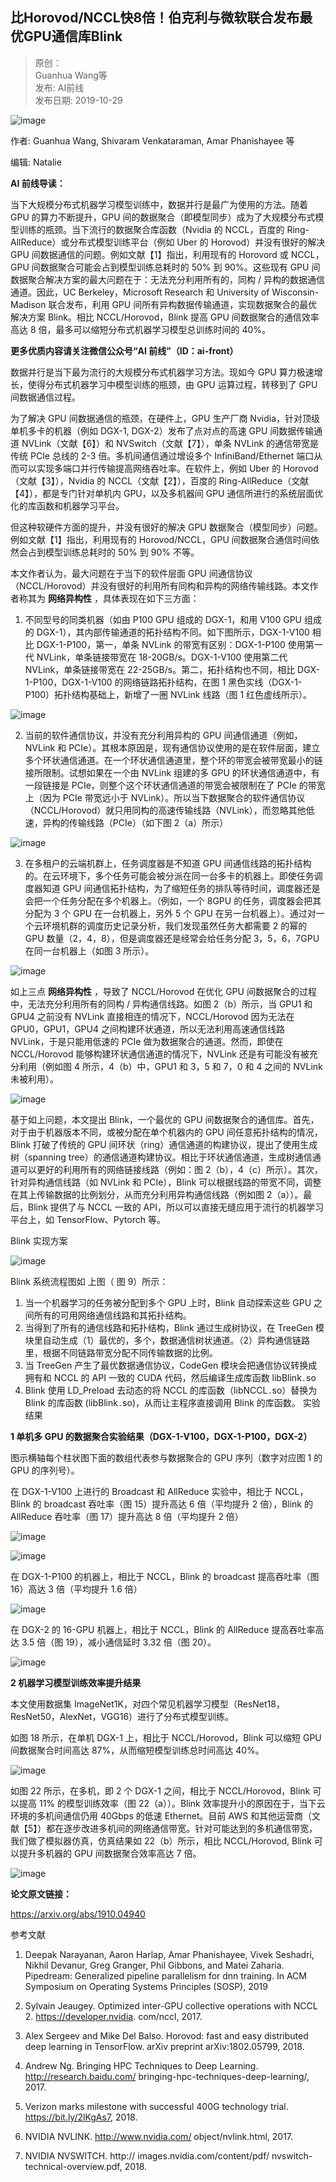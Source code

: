 ## 比Horovod/NCCL快8倍！伯克利与微软联合发布最优GPU通信库Blink  

> 原创：  
> Guanhua Wang等  
> 发布: AI前线  
> 发布日期: 2019-10-29  

![image](images/1910-bhorovodncclk8bbklywrlhfbzygputxk-0.jpeg)

作者: Guanhua Wang, Shivaram Venkataraman, Amar Phanishayee 等

编辑: Natalie  

**AI 前线导读：** 

当下大规模分布式机器学习模型训练中，数据并行是最广为使用的方法。随着 GPU 的算力不断提升，GPU 间的数据聚合（即模型同步）成为了大规模分布式模型训练的瓶颈。当下流行的数据聚合库函数（Nvidia 的 NCCL，百度的 Ring-AllReduce）或分布式模型训练平台（例如 Uber 的 Horovod）并没有很好的解决 GPU 间数据通信的问题。例如文献【1】指出，利用现有的 Horovord 或 NCCL，GPU 间数据聚合可能会占到模型训练总耗时的 50% 到 90%。这些现有 GPU 间数据聚合解决方案的最大问题在于：无法充分利用所有的，同构 / 异构的数据通信通道。因此，UC Berkeley，Microsoft Research 和 University of Wisconsin-Madison 联合发布，利用 GPU 间所有异构数据传输通道，实现数据聚合的最优解决方案 Blink。相比 NCCL/Horovod，Blink 提高 GPU 间数据聚合的通信效率高达 8 倍，最多可以缩短分布式机器学习模型总训练时间的 40%。

**更多优质内容请关注微信公众号“AI 前线”（ID：ai-front）**

数据并行是当下最为流行的大规模分布式机器学习方法。现如今 GPU 算力极速增长，使得分布式机器学习中模型训练的瓶颈，由 GPU 运算过程，转移到了 GPU 间数据通信过程。

为了解决 GPU 间数据通信的瓶颈，在硬件上，GPU 生产厂商 Nvidia，针对顶级单机多卡的机器（例如 DGX-1, DGX-2）发布了点对点的高速 GPU 间数据传输通道 NVLink（文献【6】）和 NVSwitch（文献【7】），单条 NVLink 的通信带宽是传统 PCIe 总线的 2-3 倍。多机间通信通过增设多个 InfiniBand/Ethernet 端口从而可以实现多端口并行传输提高网络吞吐率。在软件上，例如 Uber 的 Horovod（文献【3】），Nvidia 的 NCCL（文献【2】），百度的 Ring-AllReduce（文献【4】），都是专门针对单机内 GPU，以及多机器间 GPU 通信所进行的系统层面优化的库函数和机器学习平台。

但这种软硬件方面的提升，并没有很好的解决 GPU 数据聚合（模型同步）问题。例如文献【1】指出，利用现有的 Horovod/NCCL，GPU 间数据聚合通信时间依然会占到模型训练总耗时的 50% 到 90% 不等。

本文作者认为，最大问题在于当下的软件层面 GPU 间通信协议（NCCL/Horovod）并没有很好的利用所有同构和异构的网络传输线路。本文作者称其为 **网络异构性** ，具体表现在如下三方面：

1. 不同型号的同类机器（如由 P100 GPU 组成的 DGX-1，和用 V100 GPU 组成的 DGX-1），其内部传输通道的拓扑结构不同。如下图所示，DGX-1-V100 相比 DGX-1-P100，第一，单条 NVLink 的带宽有区别：DGX-1-P100 使用第一代 NVLink，单条链接带宽在 18-20GB/s。DGX-1-V100 使用第二代 NVLink，单条链接带宽在 22-25GB/s。第二，拓扑结构也不同，相比 DGX-1-P100，DGX-1-V100 的网络链路拓扑结构，在图 1 黑色实线（DGX-1-P100）拓扑结构基础上，新增了一圈 NVLink 线路（图 1 红色虚线所示）。

![image](images/1910-bhorovodncclk8bbklywrlhfbzygputxk-1.jpeg)

2. 当前的软件通信协议，并没有充分利用异构的 GPU 间通信通道（例如，NVLink 和 PCIe）。其根本原因是，现有通信协议使用的是在软件层面，建立多个环状通信通道。在一个环状通信通道里，整个环的带宽会被带宽最小的链接所限制。试想如果在一个由 NVLink 组建的多 GPU 的环状通信通道中，有一段链接是 PCIe，则整个这个环状通信通道的带宽会被限制在了 PCIe 的带宽上（因为 PCIe 带宽远小于 NVLink）。所以当下数据聚合的软件通信协议（NCCL/Horovod）就只用同构的高速传输线路（NVLink），而忽略其他低速，异构的传输线路（PCIe）（如下图 2（a）所示）

![image](images/1910-bhorovodncclk8bbklywrlhfbzygputxk-2.jpeg)

3. 在多租户的云端机群上，任务调度器是不知道 GPU 间通信线路的拓扑结构的。在云环境下，多个任务可能会被分派在同一台多卡的机器上。即使任务调度器知道 GPU 间通信拓扑结构，为了缩短任务的排队等待时间，调度器还是会把一个任务分配在多个机器上。（例如，一个 8GPU 的任务，调度器会把其分配为 3 个 GPU 在一台机器上，另外 5 个 GPU 在另一台机器上）。通过对一个云环境机群的调度历史记录分析，我们发现虽然任务大都需要 2 的幂的 GPU 数量（2，4，8），但是调度器还是经常会给任务分配 3，5，6，7GPU 在同一台机器上（如图 3 所示）。

![image](images/1910-bhorovodncclk8bbklywrlhfbzygputxk-3.jpeg)

如上三点 **网络异构性** ，导致了 NCCL/Horovod 在优化 GPU 间数据聚合的过程中，无法充分利用所有的同构 / 异构通信线路。如图 2（b）所示，当 GPU1 和 GPU4 之前没有 NVLink 直接相连的情况下，NCCL/Horovod 因为无法在 GPU0，GPU1，GPU4 之间构建环状通道，所以无法利用高速通信线路 NVLink，于是只能用低速的 PCIe 做为数据聚合的通道。然而，即使在 NCCL/Horovod 能够构建环状通信通道的情况下，NVLink 还是有可能没有被充分利用（例如图 4 所示，4（b）中，GPU1 和 3，5 和 7，0 和 4 之间的 NVLink 未被利用）。

![image](images/1910-bhorovodncclk8bbklywrlhfbzygputxk-4.jpeg)

基于如上问题，本文提出 Blink，一个最优的 GPU 间数据聚合的通信库。首先，对于由于机器版本不同，或被分配在单个机器内的 GPU 间任意拓扑结构的情况，Blink 打破了传统的 GPU 间环状（ring）通信通道的构建协议，提出了使用生成树（spanning tree）的通信通道构建协议。相比于环状通信通道，生成树通信通道可以更好的利用所有的网络链接线路（例如：图 2（b），4（c）所示）。其次，针对异构通信线路（如 NVLink 和 PCIe），Blink 可以根据线路的带宽不同，调整在其上传输数据的比例划分，从而充分利用异构通信线路（例如图 2（a））。最后，Blink 提供了与 NCCL 一致的 API，所以可以直接无缝应用于流行的机器学习平台上，如 TensorFlow、Pytorch 等。

Blink 实现方案

![image](images/1910-bhorovodncclk8bbklywrlhfbzygputxk-5.jpeg)

Blink 系统流程图如 上图（ 图 9）所示：

1. 当一个机器学习的任务被分配到多个 GPU 上时，Blink 自动探索这些 GPU 之间所有的可用网络通信线路和其拓扑结构。
2. 当得到了所有的通信线路和拓扑结构，Blink 通过生成树协议，在 TreeGen 模块里自动生成（1）最优的，多个，数据通信树状通道。（2）异构通信链路里，根据不同链路带宽分配不同传输数据的比例。
3. 当 TreeGen 产生了最优数据通信协议，CodeGen 模块会把通信协议转换成拥有和 NCCL 的 API 一致的 CUDA 代码，然后编译生成库函数 libBlink`.`so
4. Blink 使用 LD\_Preload 去动态的将 NCCL 的库函数（libNCCL`.`so）替换为 Blink 的库函数 \(libBlink`.`so\)，从而让主程序直接调用 Blink 的库函数。 实验结果

**1 单机多 GPU 的数据聚合实验结果（DGX-1-V100，DGX-1-P100，DGX-2）**

图示横轴每个柱状图下面的数组代表参与数据聚合的 GPU 序列（数字对应图 1 的 GPU 的序列号）。

在 DGX-1-V100 上进行的 Broadcast 和 AllReduce 实验中，相比于 NCCL，Blink 的 broadcast 吞吐率（图 15）提升高达 6 倍（平均提升 2 倍），Blink 的 AllReduce 吞吐率（图 17）提升高达 8 倍（平均提升 2 倍）

![image](images/1910-bhorovodncclk8bbklywrlhfbzygputxk-6.jpeg)

![image](images/1910-bhorovodncclk8bbklywrlhfbzygputxk-7.jpeg)

在 DGX-1-P100 的机器上，相比于 NCCL，Blink 的 broadcast 提高吞吐率（图 16）高达 3 倍（平均提升 1.6 倍）

![image](images/1910-bhorovodncclk8bbklywrlhfbzygputxk-8.jpeg)

在 DGX-2 的 16-GPU 机器上，相比于 NCCL，Blink 的 AllReduce 提高吞吐率高达 3.5 倍（图 19），减小通信延时 3.32 倍（图 20）。

![image](images/1910-bhorovodncclk8bbklywrlhfbzygputxk-9.jpeg)

**2  机器学习模型训练效率提升结果**

本文使用数据集 ImageNet1K，对四个常见机器学习模型（ResNet18，ResNet50，AlexNet，VGG16）进行了分布式模型训练。

如图 18 所示，在单机 DGX-1 上，相比于 NCCL/Horovod，Blink 可以缩短 GPU 间数据聚合时间高达 87%，从而缩短模型训练总时间高达 40%。

![image](images/1910-bhorovodncclk8bbklywrlhfbzygputxk-10.jpeg)

如图 22 所示，在多机，即 2 个 DGX-1 之间，相比于 NCCL/Horovod，Blink 可以提高 11% 的模型训练效率（图 22（a））。Blink 效率提升小的原因在于，当下云环境的多机间通信仍用 40Gbps 的低速 Ethernet。目前 AWS 和其他运营商（文献【5】）都在逐步改进多机间的网络通信带宽。针对可能达到的多机通信带宽，我们做了模拟器仿真，仿真结果如 22（b）所示，相比 NCCL/Horovod, Blink 可以提升多机器的 GPU 间数据聚合效率高达 7 倍。

![image](images/1910-bhorovodncclk8bbklywrlhfbzygputxk-11.jpeg)

**论文原文链接：**

https://arxiv.org/abs/1910.04940

参考文献

1. Deepak Narayanan, Aaron Harlap, Amar Phanishayee, Vivek Seshadri, Nikhil Devanur, Greg Granger, Phil Gibbons, and Matei Zaharia. Pipedream: Generalized pipeline parallelism for dnn training. In ACM Symposium on Operating Systems Principles \(SOSP\), 2019

2. Sylvain Jeaugey. Optimized inter-GPU collective operations with NCCL 2. https://developer.nvidia. com/nccl, 2017.

3. Alex Sergeev and Mike Del Balso. Horovod: fast and easy distributed deep learning in TensorFlow. arXiv preprint arXiv:1802.05799, 2018.

4. Andrew Ng. Bringing HPC Techniques to Deep Learning. http://research.baidu.com/ bringing-hpc-techniques-deep-learning/, 2017.

5. Verizon marks milestone with successful 400G technology trial. https://bit.ly/2lKgAs7, 2018.

6. NVIDIA NVLINK. http://www.nvidia.com/ object/nvlink.html, 2017.

7. NVIDIA NVSWITCH. http:// images.nvidia.com/content/pdf/ nvswitch-technical-overview.pdf, 2018.

